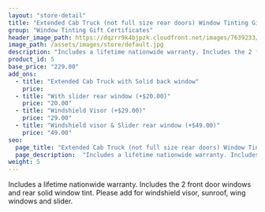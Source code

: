 ```yaml
---
layout: "store-detail"
title: "Extended Cab Truck (not full size rear doors) Window Tinting Gift Certificate"
group: "Window Tinting Gift Certificates"
header_image_path: https://dqzrr9k4bjpzk.cloudfront.net/images/7639233/347034636.jpg
image_path: /assets/images/store/default.jpg
description: "Includes a lifetime nationwide warranty. Includes the 2 front door windows and rear solid window tint."
product_id: 5
base_price: "229.00"
add_ons:
  - title: "Extended Cab Truck with Solid back window"
    price:
  - title: "With slider rear window (+$20.00)"
    price: "20.00"
  - title: "Windshield Visor (+$29.00)"
    price: "29.00"    
  - title: "Windshield visor & Slider rear window (+$49.00)"
    price: "49.00"
seo:
  page_title: "Extended Cab Truck (not full size rear doors) Window Tinting Gift Certificate"
  page_description:  "Includes a lifetime nationwide warranty. Includes the 2 front door windows and rear solid window tint."
weight: 5
---
```

Includes a lifetime nationwide warranty. Includes the 2 front door windows and rear solid window tint. Please add for windshield visor, sunroof, wing windows and slider.
